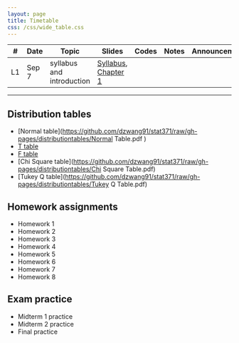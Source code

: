```yaml
---
layout: page
title: Timetable
css: /css/wide_table.css
---
```


| # | Date | Topic    | Slides         |Codes      |Notes               | Announcement|
|---|--------|--------|----------------|-----------|--------------------|------------|
|L1| Sep 7 | syllabus and introduction  |[Syllabus](https://github.com/dzwang91/stat371/raw/gh-pages/lectures/Syllabus.pdf), [Chapter 1](https://github.com/dzwang91/stat371/raw/gh-pages/lectures/Syllabus.pdf) |      |      |       |





------------------------------------------
## Distribution tables
- [Normal table](https://github.com/dzwang91/stat371/raw/gh-pages/distributiontables/Normal Table.pdf   )
- [T table](https://github.com/dzwang91/stat371/raw/gh-pages/distributiontables/T-table.pdf)
- [F table](https://github.com/dzwang91/stat371/raw/gh-pages/distributiontables/F-table.pdf)
- [Chi Square table](https://github.com/dzwang91/stat371/raw/gh-pages/distributiontables/Chi Square Table.pdf)
- [Tukey Q table](https://github.com/dzwang91/stat371/raw/gh-pages/distributiontables/Tukey Q Table.pdf)



## Homework assignments
- Homework 1
- Homework 2
- Homework 3
- Homework 4
- Homework 5
- Homework 6
- Homework 7
- Homework 8

## Exam practice
- Midterm 1 practice
- Midterm 2 practice
- Final practice

